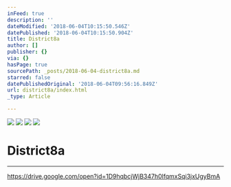```yaml
---
inFeed: true
description: ''
dateModified: '2018-06-04T10:15:50.546Z'
datePublished: '2018-06-04T10:15:50.904Z'
title: District8a
author: []
publisher: {}
via: {}
hasPage: true
sourcePath: _posts/2018-06-04-district8a.md
starred: false
datePublishedOriginal: '2018-06-04T09:56:16.849Z'
url: district8a/index.html
_type: Article

---
```

![](https://imgflo.herokuapp.com/graph/2b2431f8e7ba7b0/9c866cfc6b192565155cc3bde0bff7c8/croprotate.png?cropheight=3385&cropwidth=2155&degrees=0&input=https%3A%2F%2Fthe-grid-user-content.s3-us-west-2.amazonaws.com%2Fd0a1e5b9-38b5-4cad-9e35-81d6d6dd6ba9.png&x=162&y=69)
![](https://s3-us-west-2.amazonaws.com/the-grid-img/p/b1b0ddfa3df181af754f0a7cc2678a5d7cb68010.png)
![](https://the-grid-user-content.s3-us-west-2.amazonaws.com/b38fa1e2-afeb-4987-b57c-fd49111ca7e6.png)
![](https://s3-us-west-2.amazonaws.com/the-grid-img/p/b7babb1d2f60c11fcc697d8b1644d88848d016ca.png)

# District8a

---

https://drive.google.com/open?id=1D9hqbcjWjB347h0lfqmxSqi3jxUgyBmA